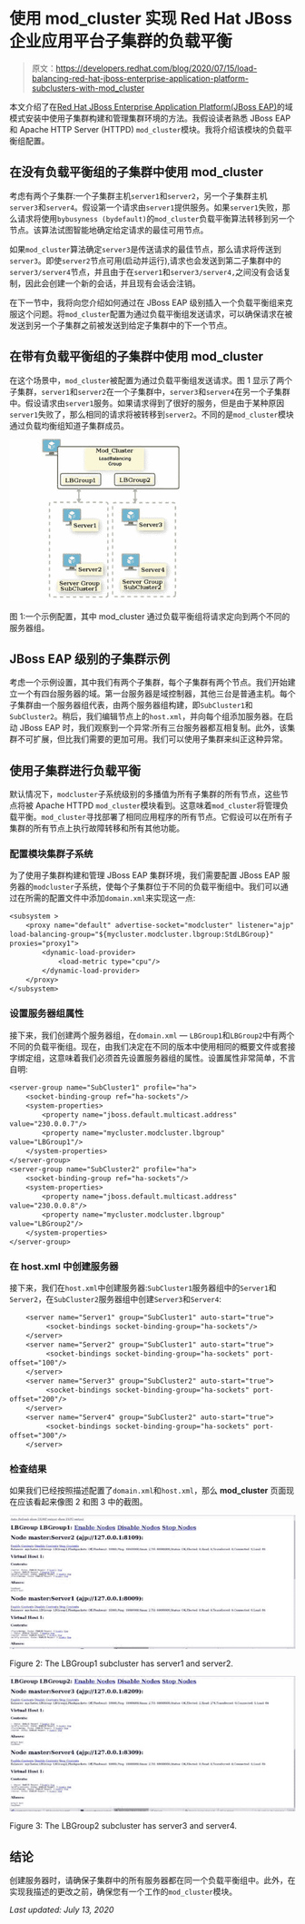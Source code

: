 # 使用 mod_cluster 实现 Red Hat JBoss 企业应用平台子集群的负载平衡

> 原文：<https://developers.redhat.com/blog/2020/07/15/load-balancing-red-hat-jboss-enterprise-application-platform-subclusters-with-mod_cluster>

本文介绍了在[Red Hat JBoss Enterprise Application Platform(JBoss EAP)](https://developers.redhat.com/products/eap/download)的域模式安装中使用子集群构建和管理集群环境的方法。我假设读者熟悉 JBoss EAP 和 Apache HTTP Server (HTTPD) `mod_cluster`模块。我将介绍该模块的负载平衡组配置。

## 在没有负载平衡组的子集群中使用 mod_cluster

考虑有两个子集群:一个子集群主机`server1`和`server2`，另一个子集群主机`server3`和`server4`。假设第一个请求由`server1`提供服务。如果`server1`失败，那么请求将使用`bybusyness (bydefault)`的`mod_cluster`负载平衡算法转移到另一个节点。该算法试图智能地确定给定请求的最佳可用节点。

如果`mod_cluster`算法确定`server3`是传送请求的最佳节点，那么请求将传送到`server3`。即使`server2`节点可用(启动并运行),请求也会发送到第二子集群中的`server3/server4`节点，并且由于在`server1`和`server3/server4,`之间没有会话复制，因此会创建一个新的会话，并且现有会话会注销。

在下一节中，我将向您介绍如何通过在 JBoss EAP 级别插入一个负载平衡组来克服这个问题。将`mod_cluster`配置为通过负载平衡组发送请求，可以确保请求在被发送到另一个子集群之前被发送到给定子集群中的下一个节点。

## 在带有负载平衡组的子集群中使用 mod_cluster

在这个场景中，`mod_cluster`被配置为通过负载平衡组发送请求。图 1 显示了两个子集群，`server1`和`server2`在一个子集群中，`server3`和`server4`在另一个子集群中。假设请求由`server1`服务。如果请求得到了很好的服务，但是由于某种原因`server1`失败了，那么相同的请求将被转移到`server2`。不同的是`mod_cluster`模块通过负载均衡组知道子集群成员。

![An architectural diagram](img/fc84b3e9eeaec269c1f174bc60eda6d2.png)

图 1:一个示例配置，其中 mod_cluster 通过负载平衡组将请求定向到两个不同的服务器组。

## JBoss EAP 级别的子集群示例

考虑一个示例设置，其中我们有两个子集群，每个子集群有两个节点。我们开始建立一个有四台服务器的域。第一台服务器是域控制器，其他三台是普通主机。每个子集群由一个服务器组代表，由两个服务器组构建，即`SubCluster1`和`SubCluster2`。稍后，我们编辑节点上的`host.xml`，并向每个组添加服务器。在启动 JBoss EAP 时，我们观察到一个异常:所有三台服务器都互相复制。此外，该集群不可扩展，但比我们需要的更加可用。我们可以使用子集群来纠正这种异常。

## 使用子集群进行负载平衡

默认情况下，`modcluster`子系统级别的多播值为所有子集群的所有节点，这些节点将被 Apache HTTPD `mod_cluster`模块看到。这意味着`mod_cluster`将管理负载平衡。`mod_cluster`寻找部署了相同应用程序的所有节点。它假设可以在所有子集群的所有节点上执行故障转移和所有其他功能。

### 配置模块集群子系统

为了使用子集群构建和管理 JBoss EAP 集群环境，我们需要配置 JBoss EAP 服务器的`modcluster`子系统，使每个子集群位于不同的负载平衡组中。我们可以通过在所需的配置文件中添加`domain.xml`来实现这一点:

```
<subsystem >
    <proxy name="default" advertise-socket="modcluster" listener="ajp" load-balancing-group="${mycluster.modcluster.lbgroup:StdLBGroup}" proxies="proxy1">
        <dynamic-load-provider>
            <load-metric type="cpu"/>
        </dynamic-load-provider>
    </proxy>
</subsystem>
```

### 设置服务器组属性

接下来，我们创建两个服务器组，在`domain.xml` — `LBGroup1`和`LBGroup2`中有两个不同的负载平衡组。现在，由我们决定在不同的版本中使用相同的概要文件或套接字绑定组，这意味着我们必须首先设置服务器组的属性。设置属性非常简单，不言自明:

```
<server-group name="SubCluster1" profile="ha">
    <socket-binding-group ref="ha-sockets"/>
    <system-properties>
        <property name="jboss.default.multicast.address" value="230.0.0.7"/>
        <property name="mycluster.modcluster.lbgroup" value="LBGroup1"/>
    </system-properties>
</server-group>
<server-group name="SubCluster2" profile="ha">
    <socket-binding-group ref="ha-sockets"/>
    <system-properties>
        <property name="jboss.default.multicast.address" value="230.0.0.8"/>
        <property name="mycluster.modcluster.lbgroup" value="LBGroup2"/>
    </system-properties>
</server-group>
```

### 在 host.xml 中创建服务器

接下来，我们在`host.xml`中创建服务器:`SubCluster1`服务器组中的`Server1`和`Server2`，在`SubCluster2`服务器组中创建`Server3`和`Server4`:

```
    <server name="Server1" group="SubCluster1" auto-start="true">
         <socket-bindings socket-binding-group="ha-sockets"/>
    </server>
    <server name="Server2" group="SubCluster1" auto-start="true">
         <socket-bindings socket-binding-group="ha-sockets" port-offset="100"/>
    </server>
    <server name="Server3" group="SubCluster2" auto-start="true">
         <socket-bindings socket-binding-group="ha-sockets" port-offset="200"/>
    </server>
    <server name="Server4" group="SubCluster2" auto-start="true">
         <socket-bindings socket-binding-group="ha-sockets" port-offset="300"/>
    </server>
```

### 检查结果

如果我们已经按照描述配置了`domain.xml`和`host.xml`，那么 **mod_cluster** 页面现在应该看起来像图 2 和图 3 中的截图。

[![](img/e6f1c6e436b51f0d6b175b6958d5d4f2.png "subcluster2")](/sites/default/files/blog/2020/06/subcluster2.jpeg)

Figure 2: The LBGroup1 subcluster has server1 and server2.

[![](img/43f9272433517d211bdda124f18f78b6.png "subcluster1")](/sites/default/files/blog/2020/06/subcluster1.jpeg)

Figure 3: The LBGroup2 subcluster has server3 and server4.

## 结论

创建服务器时，请确保子集群中的所有服务器都在同一个负载平衡组中。此外，在实现我描述的更改之前，确保您有一个工作的`mod_cluster`模块。

*Last updated: July 13, 2020*